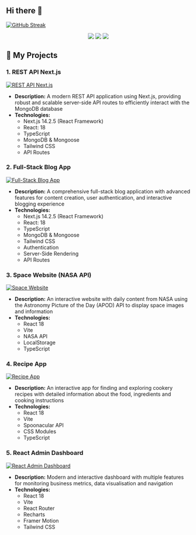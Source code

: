 ## Hi there 👋

[![GitHub Streak](https://streak-stats.demolab.com?user=6Glow&theme=algolia&hide_border=true&border_radius=7.3&date_format=j%20M%5B%20Y%5D&card_width=900&card_height=400&sideNums=E3EB7D&stroke=EB5454&dates=867B77&fire=EB8F30)](https://git.io/streak-stats)

<div align=center>
  <img src="https://github-profile-summary-cards.vercel.app/api/cards/profile-details?username=6Glow&theme=algolia"> 
  <img src="https://github-profile-summary-cards.vercel.app/api/cards/stats?username=6Glow&theme=algolia"> <img src="https://github-profile-summary-cards.vercel.app/api/cards/productive-time?username=6Glow&theme=algolia">
</div>

<!--
**6Glow/6Glow** is a ✨ _special_ ✨ repository because its `README.md` (this file) appears on your GitHub profile.

Here are some ideas to get you started:

- 🔭 I’m currently working on ...
- 🌱 I’m currently learning ...
- 👯 I’m looking to collaborate on ...
- 🤔 I’m looking for help with ...
- 💬 Ask me about ...
- 📫 How to reach me: ...
- 😄 Pronouns: ...
- ⚡ Fun fact: ...
-->



## 🚀 My Projects

### 1. REST API Next.js
[![REST API Next.js](https://github-readme-stats.vercel.app/api/pin/?username=6Glow&repo=REST-API-Next.js&theme=algolia)](https://github.com/6Glow/REST-API-Next.js)
- **Description:**   A modern REST API application using Next.js, providing robust and scalable server-side API routes to efficiently interact with the MongoDB database
- **Technologies:**
  - Next.js 14.2.5 (React Framework)
  - React: 18
  - TypeScript
  - MongoDB & Mongoose
  - Tailwind CSS
  - API Routes


### 2. Full-Stack Blog App
[![Full-Stack Blog App](https://github-readme-stats.vercel.app/api/pin/?username=6Glow&repo=Full-Stack_Blog-App&theme=algolia)](https://github.com/6Glow/Full-Stack_Blog-App/tree/main)
- **Description:**   A comprehensive full-stack blog application with advanced features for content creation, user authentication, and interactive blogging experience
- **Technologies:**
  - Next.js 14.2.5 (React Framework)
  - React: 18
  - TypeScript
  - MongoDB & Mongoose
  - Tailwind CSS
  - Authentication
  - Server-Side Rendering
  - API Routes


### 3. Space Website (NASA API)
[![Space Website](https://github-readme-stats.vercel.app/api/pin/?username=6Glow&repo=Space-Website&theme=algolia)](https://github.com/6Glow/Space-Website)
- **Description:**   An interactive website with daily content from NASA using the Astronomy Picture of the Day (APOD) API to display space images and information
- **Technologies:**
  - React 18
  - Vite
  - NASA API
  - LocalStorage
  - TypeScript
 

### 4. Recipe App
[![Recipe App](https://github-readme-stats.vercel.app/api/pin/?username=6Glow&repo=Recipe-App&theme=algolia)](https://github.com/6Glow/Recipe-App)
- **Description:**   An interactive app for finding and exploring cookery recipes with detailed information about the food, ingredients and cooking instructions
- **Technologies:** 
  - React 18
  - Vite
  - Spoonacular API
  - CSS Modules
  - TypeScript


### 5. React Admin Dashboard
[![React Admin Dashboard](https://github-readme-stats.vercel.app/api/pin/?username=6Glow&repo=React-Admin-Dashboard&theme=algolia)](https://github.com/6Glow/React-Admin-Dashboard)
- **Description:**   Modern and interactive dashboard with multiple features for monitoring business metrics, data visualisation and navigation
- **Technologies:**
  - React 18
  - Vite
  - React Router
  - Recharts
  - Framer Motion
  - Tailwind CSS


<!-----
# My Projects

<div style="display: grid; grid-template-columns: 1fr 1fr; gap: 20px;">

<div style="border: 1px solid #ccc; padding: 20px; border-radius: 8px; background-color: #1a1a1a; color: #fff;">
  <h2>REST API Next.js</h2>
  <p>Description: A modern REST API application using Next.js, providing reliable and scalable server-side API routes for efficient interaction with a MongoDB database.</p>
  <p>Technologies: Next.js 14.2.5 (React Framework), React 18, TypeScript, MongoDB & Mongoose, Tailwind CSS, API Routes</p>
</div>

<div style="border: 1px solid #ccc; padding: 20px; border-radius: 8px; background-color: #1a1a1a; color: #fff;">
  <h2>Full-Stack Blog App</h2>
  <p>Description: A full-fledged full-stack blog application with advanced features for content creation, user authentication, and interactive blogging.</p>
  <p>Technologies: Next.js 14.2.5 (React Framework), React 18, TypeScript, MongoDB & Mongoose, Tailwind CSS, Authentication, Server-Side Rendering, API Routes</p>
</div>

</div>

------->


